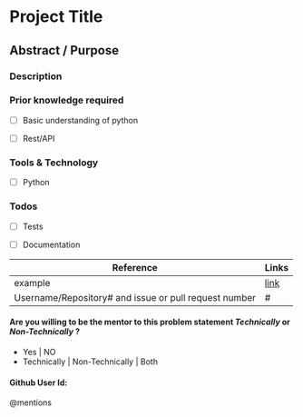 # Project Title


## Abstract / Purpose 



### Description



### Prior knowledge required
- [ ] Basic understanding of python
- [ ] Rest/API



### Tools & Technology
- [ ] Python



### Todos
- [ ] Tests
- [ ] Documentation


Reference | Links
------ | ------
example | [link]()
Username/Repository# and issue or pull request number | # 



#### Are you willing to be the mentor to this problem statement *Technically* or *Non-Technically* ?
- Yes | NO 
- Technically | Non-Technically | Both



#### Github User Id:
@mentions 

